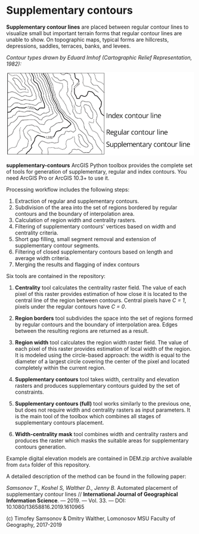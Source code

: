 # Supplementary contours

**Supplementary contour lines** are placed between regular contour lines to visualize small but important terrain forms that regular contour lines are unable to show. On topographic maps, typical forms are hillcrests, depressions, saddles, terraces, banks, and levees. 

*Contour types drawn by Eduard Imhof (Cartographic Relief Representation, 1982):*

![Supplementary contours by Eduard Imhof (Cartographic Relief Representation, 1982)](img/contour_types.png)

**supplementary-contours** ArcGIS Python toolbox provides the complete set of tools for generation of supplementary, regular and index contours. You need ArcGIS Pro or ArcGIS 10.3+ to use it.

Processing workflow includes the following steps:

1. Extraction of regular and supplementary contours.
2. Subdivision of the area into the set of regions bordered by regular contours and the boundary of interpolation area.
3. Calculation of region width and centrality rasters.
4. Filtering of supplementary contours' vertices based on width and centrality criteria.
5. Short gap filling, small segment removal and extension of supplementary contour segments.
6. Filtering of closed supplementary contours based on length and average width criteria.
7. Merging the results and flagging of index contours

Six tools are contained in the repository:

1. **Centrality** tool calculates the centrality raster field. The value of each pixel of this raster provides estimation of how close it is located to the central line of the region between contours. Central pixels have *C = 1*,
pixels under the regular contours have *C = 0*.

2. **Region borders** tool subdivides the space into the set of regions formed by regular contours and the boundary of interpolation area. Edges between the resulting regions are returned as a result.

3. **Region width** tool calculates the region width raster field. The value of each pixel of this raster provides estimation of local width of the region. It is modeled using the circle-based approach: the width is equal to the diameter of a largest circle covering the center of the pixel and located completely within the current region.

4. **Supplementary contours** tool takes width, centrality and elevation rasters and produces supplementary contours guided by the set of constraints.

5. **Supplementary contours (full)** tool works similarly to the previous one, but does not require width and centrality rasters as input parameters. It is the main tool of the toolbox which combines all stages of supplementary contours placement.

6. **Width-centrality mask** tool combines width and centrality rasters and produces the raster which masks the suitable areas for supplementary contours generation.

Example digital elevation models are contained in DEM.zip archive available from `data` folder of this repository.

A detailed description of the method can be found in the following paper:

*Samsonov T., Koshel S, Walther D., Jenny B.* Automated placement of supplementary contour lines // **International Journal of Geographical Information Science**. — 2019. — Vol. 33. — DOI: 10.1080/13658816.2019.1610965

(c) Timofey Samsonov & Dmitry Walther, Lomonosov MSU Faculty of Geography, 2017-2019
